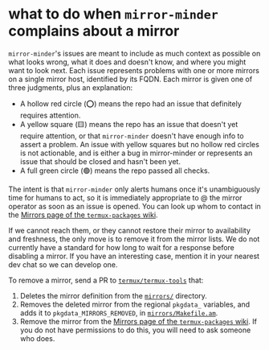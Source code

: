 # what to do when `mirror-minder` complains about a mirror

`mirror-minder`'s issues are meant to include as much context as possible on what looks
wrong, what it does and doesn't know, and where you might want to look next. Each issue
represents problems with one or more mirrors on a single mirror host, identified by its
FQDN. Each mirror is given one of three judgments, plus an explanation:

* A hollow red circle (⭕) means the repo had an issue that definitely requires attention.
* A yellow square (🟨) means the repo has an issue that doesn't yet require attention,
  or that `mirror-minder` doesn't have enough info to assert a problem. An issue with
  yellow squares but no hollow red circles is not actionable, and is either a bug in
  mirror-minder or represents an issue that should be closed and hasn't been yet.
* A full green circle (🟢) means the repo passed all checks.

The intent is that `mirror-minder` only alerts humans once it's unambiguously time for
humans to act, so it is immediately appropriate to @ the mirror operator as soon as an
issue is opened. You can look up whom to contact in the [Mirrors page of
the `termux-packages` wiki](https://github.com/termux/termux-packages/wiki/Mirrors).

If we cannot reach them, or they cannot restore their mirror to availability and
freshness, the only move is to remove it from the mirror lists. We do not currently have
a standard for how long to wait for a response before disabling a mirror. If you have an
interesting case, mention it in your nearest dev chat so we can develop one.

To remove a mirror, send a PR to
[`termux/termux-tools`](https://github.com/termux/termux-tools) that:
1) Deletes the mirror definition from the
[`mirrors/`](https://github.com/termux/termux-tools/tree/master/mirrors) directory.
2) Removes the deleted mirror from the regional `pkgdata_` variables, and adds it to
`pkgdata_MIRRORS_REMOVED`, in
[`mirrors/Makefile.am`](https://github.com/termux/termux-tools/blob/master/mirrors/Makefile.am).
3) Remove the mirror from the [Mirrors page of the `termux-packages`
wiki](https://github.com/termux/termux-packages/wiki/Mirrors). If you do not have
permissions to do this, you will need to ask someone who does.
